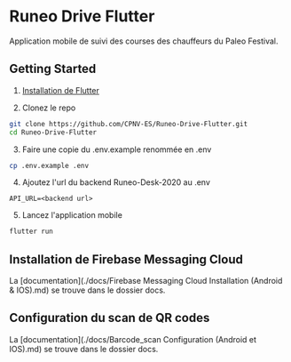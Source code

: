 # Runeo Drive Flutter

Application mobile de suivi des courses des chauffeurs du Paleo Festival.

## Getting Started

1. [Installation de Flutter](https://flutter.dev/docs/get-started/install)

2. Clonez le repo

```bash
git clone https://github.com/CPNV-ES/Runeo-Drive-Flutter.git
cd Runeo-Drive-Flutter
```

3. Faire une copie du .env.example renommée en .env

```bash
cp .env.example .env
```

4. Ajoutez l'url du backend Runeo-Desk-2020 au .env

```
API_URL=<backend url>
```

5. Lancez l'application mobile

```bash
flutter run
```

## Installation de Firebase Messaging Cloud

La [documentation](./docs/Firebase Messaging Cloud Installation (Android & IOS).md) se trouve dans le dossier docs.

## Configuration du scan de QR codes

La [documentation](./docs/Barcode_scan Configuration (Android et IOS).md) se trouve dans le dossier docs.
